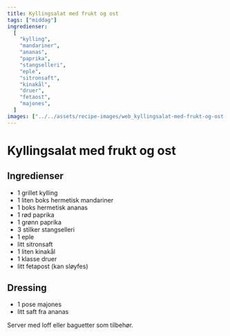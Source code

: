 ```yaml
---
title: Kyllingsalat med frukt og ost
tags: ["middag"]
ingredienser:
  [
    "kylling",
    "mandariner",
    "ananas",
    "paprika",
    "stangselleri",
    "eple",
    "sitronsaft",
    "kinakål",
    "druer",
    "fetaost",
    "majones",
  ]
images: ["../../assets/recipe-images/web_kyllingsalat-med-frukt-og-ost.jpg"]
---
```


# Kyllingsalat med frukt og ost

## Ingredienser

- 1 grillet kylling
- 1 liten boks hermetisk mandariner
- 1 boks hermetisk ananas
- 1 rød paprika
- 1 grønn paprika
- 3 stilker stangselleri
- 1 eple
- litt sitronsaft
- 1 liten kinakål
- 1 klasse druer
- litt fetapost (kan sløyfes)

## Dressing

- 1 pose majones
- litt saft fra ananas

Server med loff eller baguetter som tilbehør.
